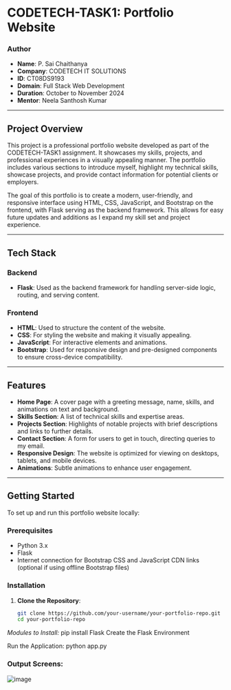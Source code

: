 # CODETECH-TASK1: Portfolio Website

### Author
- **Name**: P. Sai Chaithanya
- **Company**: CODETECH IT SOLUTIONS
- **ID**: CT08DS9193
- **Domain**: Full Stack Web Development
- **Duration**: October to November 2024
- **Mentor**: Neela Santhosh Kumar

---

## Project Overview

This project is a professional portfolio website developed as part of the CODETECH-TASK1 assignment. It showcases my skills, projects, and professional experiences in a visually appealing manner. The portfolio includes various sections to introduce myself, highlight my technical skills, showcase projects, and provide contact information for potential clients or employers.

The goal of this portfolio is to create a modern, user-friendly, and responsive interface using HTML, CSS, JavaScript, and Bootstrap on the frontend, with Flask serving as the backend framework. This allows for easy future updates and additions as I expand my skill set and project experience.

---

## Tech Stack

### Backend
- **Flask**: Used as the backend framework for handling server-side logic, routing, and serving content.

### Frontend
- **HTML**: Used to structure the content of the website.
- **CSS**: For styling the website and making it visually appealing.
- **JavaScript**: For interactive elements and animations.
- **Bootstrap**: Used for responsive design and pre-designed components to ensure cross-device compatibility.

---

## Features

- **Home Page**: A cover page with a greeting message, name, skills, and animations on text and background.
- **Skills Section**: A list of technical skills and expertise areas.
- **Projects Section**: Highlights of notable projects with brief descriptions and links to further details.
- **Contact Section**: A form for users to get in touch, directing queries to my email.
- **Responsive Design**: The website is optimized for viewing on desktops, tablets, and mobile devices.
- **Animations**: Subtle animations to enhance user engagement.

---

## Getting Started

To set up and run this portfolio website locally:

### Prerequisites

- Python 3.x
- Flask
- Internet connection for Bootstrap CSS and JavaScript CDN links (optional if using offline Bootstrap files)

### Installation

1. **Clone the Repository**:
   ```bash
   git clone https://github.com/your-username/your-portfolio-repo.git
   cd your-portfolio-repo

*Modules to Install:*
pip install Flask
Create the Flask Environment

Run the Application:
python app.py

### Output Screens:

![image](https://github.com/user-attachments/assets/5ad8e5f9-30b2-4861-b6a6-58acde955a1d)






